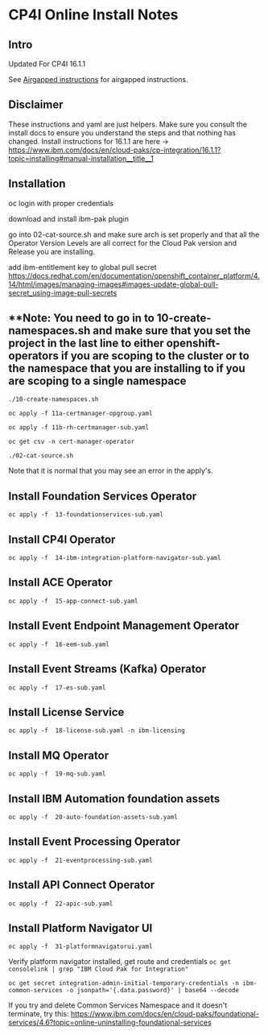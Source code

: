 # CP4I Online Install Notes

## Intro

Updated For CP4I 16.1.1

See [Airgapped instructions](README-airgap.md) for airgapped instructions. 

## Disclaimer

These instructions and yaml are just helpers. Make sure you consult the install docs to ensure you understand the steps and that nothing has changed. Install instructions for 16.1.1 are here -> <https://www.ibm.com/docs/en/cloud-paks/cp-integration/16.1.1?topic=installing#manual-installation__title__1>

## Installation

oc login with proper credentials

download and install ibm-pak plugin

go into 02-cat-source.sh and make sure arch is set properly and that all the Operator Version Levels are all correct for the Cloud Pak version and Release you are installing.

add ibm-entitlement key to global pull secret
https://docs.redhat.com/en/documentation/openshift_container_platform/4.14/html/images/managing-images#images-update-global-pull-secret_using-image-pull-secrets


## **Note: You need to go in to 10-create-namespaces.sh and make sure that you set the project in the last line to either openshift-operators if you are scoping to the cluster or to the namespace that you are installing to if you are scoping to a single namespace

`./10-create-namespaces.sh`

`oc apply -f 11a-certmanager-opgroup.yaml`

`oc apply -f 11b-rh-certmanager-sub.yaml`

`oc get csv -n cert-manager-operator`

`./02-cat-source.sh`

Note that it is normal that you may see an error in the apply's.

## Install Foundation Services Operator

`oc apply -f  13-foundationservices-sub.yaml`

## Install CP4I Operator

`oc apply -f  14-ibm-integration-platform-navigator-sub.yaml`

## Install ACE Operator

`oc apply -f  15-app-connect-sub.yaml`

## Install Event Endpoint Management Operator

`oc apply -f  16-eem-sub.yaml`

## Install Event Streams (Kafka) Operator

`oc apply -f  17-es-sub.yaml`

## Install License Service

`oc apply -f  18-license-sub.yaml -n ibm-licensing`

## Install MQ Operator

`oc apply -f  19-mq-sub.yaml`

## Install IBM Automation foundation assets

`oc apply -f  20-auto-foundation-assets-sub.yaml`

## Install Event Processing Operator

`oc apply -f  21-eventprocessing-sub.yaml`

## Install API Connect Operator

`oc apply -f  22-apic-sub.yaml`

## Install Platform Navigator UI

`oc apply -f  31-platformnavigatorui.yaml`

Verify platform navigator installed, get route and credentials
`oc get consolelink | grep "IBM Cloud Pak for Integration"`

`oc get secret integration-admin-initial-temporary-credentials -n ibm-common-services -o jsonpath='{.data.password}' | base64 --decode`

If you try and delete Common Services Namespace and it doesn't terminate, try this:
<https://www.ibm.com/docs/en/cloud-paks/foundational-services/4.6?topic=online-uninstalling-foundational-services>
